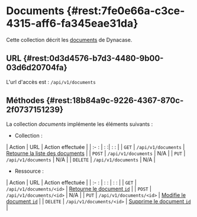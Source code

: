 # Documents {#rest:7fe0e66a-c3ce-4315-aff6-fa345eae31da}

Cette collection décrit les [documents][doc_document] de Dynacase.

## URL {#rest:0d3d4576-b7d3-4480-9b00-03d6d20704fa}

L'url d'accès est : `/api/v1/documents`

## Méthodes {#rest:18b84a9c-9226-4367-870c-2f0737151239}

La collection *documents* implémente les éléments suivants :

* Collection :

| Action   | URL                     | Action effectuée                                                       |
| :-     : | :                      :| :                                                                    : |
| `GET`    | `/api/v1/documents`     | [Retourne la liste des documents][get_documents]                       |
| `POST`   | `/api/v1/documents`     | N/A                                                                    |
| `PUT`    | `/api/v1/documents`     | N/A                                                                    |
| `DELETE` | `/api/v1/documents`     | N/A                                                                    |

* Ressource :

| Action   | URL                        | Action effectuée                         |
| :-     : | :                        : | :                                      : |
| `GET`    | `/api/v1/documents/<id>`   | [Retourne le document `id`][get_doc]     |
| `POST`   | `/api/v1/documents/<id>`   | N/A                                      |
| `PUT`    | `/api/v1/documents/<id>`   | [Modifie le document `id`][update_doc]   |
| `DELETE` | `/api/v1/documents/<id>`   | [Supprime le document `id`][delete_doc]  |


<!-- links -->
[doc_document]: ../../../dynacase-doc-core-reference/website/book/core-ref:e01bf76d-481b-41fd-ac64-167a68d34c55.html#core-ref:67929e29-abef-437c-88a3-7f43647c60ff
[get_doc]: #rest:1d7b939f-d5fc-4b57-b33f-d216913efc22
[update_doc]: #rest:db2cb01a-7325-4f78-8cec-ceac9858caf2
[delete_doc]: #rest:3358b3bd-bdf6-44ef-b1d7-438f8eb21067
[get_documents]: #rest:2ee6dd78-5b5a-4e00-aba5-4cd85c8a1cdc
